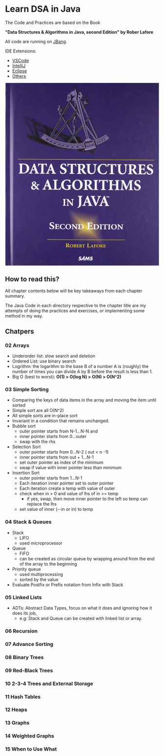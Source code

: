 # Learn DSA in Java

The Code and Practices are based on the Book

**"Data Structures & Algorithms in Java, second Edition" by Rober Lafore**

All code are running on [JBang](https://www.jbang.dev).

IDE Extensions:

- [VSCode](https://marketplace.visualstudio.com/items?itemName=jbangdev.jbang-vscode)
- [IntelliJ](https://plugins.jetbrains.com/plugin/18257-jbang)
- [Eclipse](https://marketplace.eclipse.org/content/jbang-eclipse-integration)
- [Others](https://www.jbang.dev/ide/)

![DSA in Java](book_cover.png)

## How to read this?

All chapter contents below will be key takeaways from each chapter summary.

The Java Code in each directory respective to the chapter title are my attempts of doing the practices and exercises, or implementing some method in my way.

## Chatpers

### 02 Arrays

- Underorder list: slow search and deletion
- Ordered List: use binary search
- Logrithm: the logarithm to the base B of a number A is (roughly) the number of times you can divide A by B before the result is less than 1.
- Big O (best to worst): **O(1) > O(log N) > O(N) > O(N^2)** 

### 03 Simple Sorting

- Comparing the keys of data items in the array and moving the item until sorted
- Simple sort are all O(N^2)
- All simple sorts are in-place sort
- Invariant in a condition that remains unchanged.
- Bubble sort 
  - outer pointer starts from N-1...N-N and 
  - inner pointer starts from 0...outer
  - swap with the rhs
- Selection Sort
  - outer pointer starts from 0...N-2 ( out < n -1)
  - inner pointer starts from out + 1...N-1
  - set outer pointer as index of the minimum
  - swap if value with inner pointer less than minimum
- Insertion Sort
  - outer pointer starts from 1...N-1
  - Each iteration inner pointer set to outer pointer 
  - Each iteration create a temp with value of outer
  - check when in > 0 and value of lhs of in >= temp
    - if yes, swap, then move inner pointer to the left so temp can replace the lhs
  - set value of inner (--in or in) to temp
### 04 Stack & Queues
- Stack
  - LIFO
  - used microprocessor
- Queue
  - FIFO
  - can be created as circular queue by wrapping around from the end of the array to the beginning
- Priority queue 
  - used multiprocessing
  - sorted by the value
- Evaluate Postfix or Prefix notation from Infix with Stack 



### 05 Linked Lists
- ADTs: Abstract Data Types, focus on what it does and ignoring how it does its job, 
  - e.g: Stack and Queue can be created with linked list or array.

### 06 Recursion

### 07 Advance Sorting

### 08 Binary Trees

### 09 Red-Black Trees

### 10 2-3-4 Trees and External Storage

### 11 Hash Tables

### 12 Heaps

### 13 Graphs

### 14 Weighted Graphs

### 15 When to Use What
